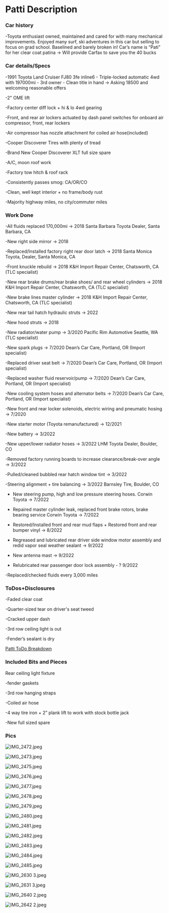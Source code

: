 # Patti Description

### Car history

-Toyota enthusiast owned, maintained and cared for with many mechanical improvements. Enjoyed many surf, ski adventures in this car but selling to focus on grad school. Baselined and barely broken in! Car’s name is “Pati” for her clear coat patina → Will provide Carfax to save you the 40 bucks

### Car details/Specs

-1991 Toyota Land Cruiser FJ80 3fe inline6 - Triple-locked automatic 4wd with 197000mi - 3rd owner - Clean title in hand → Asking 18500 and welcoming reasonable offers

-2" OME lift

-Factory center diff lock + hi & lo 4wd gearing

-Front, and rear air lockers actuated by dash panel switches for onboard air compressor, front, rear lockers

-Air compressor has nozzle attachment for coiled air hose(included)

-Cooper Discoverer Tires with plenty of tread

-Brand New Cooper Discoverer XLT full size spare

-A/C, moon roof work

-Factory tow hitch & roof rack

-Consistently passes smog: CA/OR/CO

-Clean, well kept interior + no frame/body rust

-Majority highway miles, no city/commuter miles

### Work Done

-All fluids replaced 170,000mi -> 2018 Santa Barbara Toyota Dealer, Santa Barbara, CA

-New right side mirror → 2018

-Replaced/Installed factory right rear door latch → 2018 Santa Monica Toyota, Dealer, Santa Monica, CA

-Front knuckle rebuild → 2018 K&H Import Repair Center, Chatsworth, CA (TLC specialist)

-New rear brake drums/rear brake shoes/ and rear wheel cylinders → 2018 K&H Import Repair Center, Chatsworth, CA (TLC specialist)

-New brake lines master cylinder → 2018 K&H Import Repair Center, Chatsworth, CA (TLC specialist)

-New rear tail hatch hydraulic struts → 2022

-New hood struts → 2018

-New radiator/water pump → 3/2020 Pacific Rim Automotive Seattle, WA (TLC specialist)

-New spark plugs → 7/2020 Dean’s Car Care, Portland, OR (Import specialist)

-Replaced driver seat belt → 7/2020 Dean’s Car Care, Portland, OR (Import specialist)

-Replaced washer fluid reservoir/pump → 7/2020 Dean’s Car Care, Portland, OR (Import specialist)

-New cooling system hoses and alternator belts → 7/2020 Dean’s Car Care, Portland, OR (Import specialist)

-New front and rear locker solenoids, electric wiring and pneumatic hosing → 7/2020

-New starter motor (Toyota remanufactured) → 12/2021

-New battery → 3/2022

-New upper/lower radiator hoses → 3/2022 LHM Toyota Dealer, Boulder, CO

-Removed factory running boards to increase clearance/break-over angle  → 3/2022

-Pulled/cleaned bubbled rear hatch window tint → 3/2022

-Steering alignment + tire balancing → 3/2022 Barnsley Tire, Boulder, CO

- New steering pump, high and low pressure steering hoses. Corwin Toyota → 7/2022
- Repaired master cylinder leak, replaced front brake rotors, brake bearing service Corwin Toyota → 7/2022

- Restored/Installed front and rear mud flaps + Restored front and rear bumper vinyl → 8/2022

- Regreased and lubricated rear driver side window motor assembly and redid vapor seal weather sealant → 9/2022

- New antenna mast → 9/2022

- Relubricated rear passenger door lock assembly - ? 9/2022 

-Replaced/checked fluids every 3,000 miles

### ToDos+Disclosures

-Faded clear coat

-Quarter-sized tear on driver's seat tweed

-Cracked upper dash

-3rd row ceiling light is out

-Fender’s sealant is dry

[Patti ToDo Breakdown](Patti%20Description%20e77805bc6f094ee3bed00fa129bd3cdf/Patti%20ToDo%20Breakdown%205ee540a88ab848e380e0fd53878d6ead.md)

### Included Bits and Pieces

Rear ceiling light fixture

-fender gaskets

-3rd row hanging straps

-Coiled air hose

-4 way tire iron + 2” plank lift to work with stock bottle jack

-New full sized spare

### Pics

![IMG_2472.jpeg](Patti%20Description%20e77805bc6f094ee3bed00fa129bd3cdf/IMG_2472.jpeg)

![IMG_2473.jpeg](Patti%20Description%20e77805bc6f094ee3bed00fa129bd3cdf/IMG_2473.jpeg)

![IMG_2475.jpeg](Patti%20Description%20e77805bc6f094ee3bed00fa129bd3cdf/IMG_2475.jpeg)

![IMG_2476.jpeg](Patti%20Description%20e77805bc6f094ee3bed00fa129bd3cdf/IMG_2476.jpeg)

![IMG_2477.jpeg](Patti%20Description%20e77805bc6f094ee3bed00fa129bd3cdf/IMG_2477.jpeg)

![IMG_2478.jpeg](Patti%20Description%20e77805bc6f094ee3bed00fa129bd3cdf/IMG_2478.jpeg)

![IMG_2479.jpeg](Patti%20Description%20e77805bc6f094ee3bed00fa129bd3cdf/IMG_2479.jpeg)

![IMG_2480.jpeg](Patti%20Description%20e77805bc6f094ee3bed00fa129bd3cdf/IMG_2480.jpeg)

![IMG_2481.jpeg](Patti%20Description%20e77805bc6f094ee3bed00fa129bd3cdf/IMG_2481.jpeg)

![IMG_2482.jpeg](Patti%20Description%20e77805bc6f094ee3bed00fa129bd3cdf/IMG_2482.jpeg)

![IMG_2483.jpeg](Patti%20Description%20e77805bc6f094ee3bed00fa129bd3cdf/IMG_2483.jpeg)

![IMG_2484.jpeg](Patti%20Description%20e77805bc6f094ee3bed00fa129bd3cdf/IMG_2484.jpeg)

![IMG_2485.jpeg](Patti%20Description%20e77805bc6f094ee3bed00fa129bd3cdf/IMG_2485.jpeg)

![IMG_2630 3.jpeg](Patti%20Description%20e77805bc6f094ee3bed00fa129bd3cdf/IMG_2630_3.jpeg)

![IMG_2631 3.jpeg](Patti%20Description%20e77805bc6f094ee3bed00fa129bd3cdf/IMG_2631_3.jpeg)

![IMG_2640 2.jpeg](Patti%20Description%20e77805bc6f094ee3bed00fa129bd3cdf/IMG_2640_2.jpeg)

![IMG_2642 2.jpeg](Patti%20Description%20e77805bc6f094ee3bed00fa129bd3cdf/IMG_2642_2.jpeg)